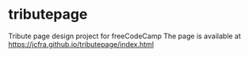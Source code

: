 # tributepage
Tribute page design project for freeCodeCamp
The page is available at https://jcfra.github.io/tributepage/index.html
